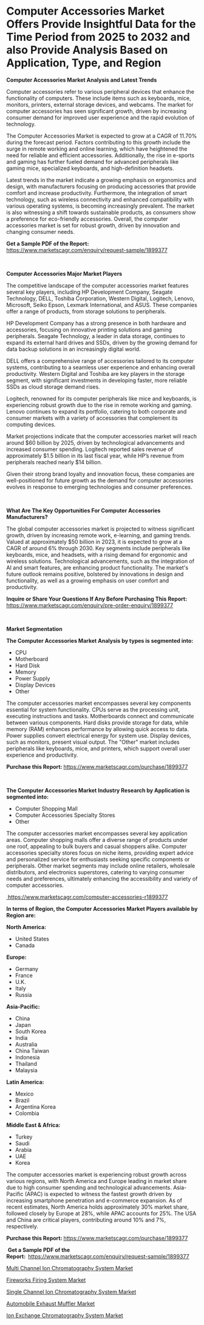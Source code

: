 <p><h1>Computer Accessories Market Offers Provide Insightful Data for the Time Period from 2025 to 2032 and also Provide Analysis Based on Application, Type, and Region</h1></p><p><strong>Computer Accessories Market Analysis and Latest Trends</strong></p>
<p><p>Computer accessories refer to various peripheral devices that enhance the functionality of computers. These include items such as keyboards, mice, monitors, printers, external storage devices, and webcams. The market for computer accessories has seen significant growth, driven by increasing consumer demand for improved user experience and the rapid evolution of technology.</p><p>The Computer Accessories Market is expected to grow at a CAGR of 11.70% during the forecast period. Factors contributing to this growth include the surge in remote working and online learning, which have heightened the need for reliable and efficient accessories. Additionally, the rise in e-sports and gaming has further fueled demand for advanced peripherals like gaming mice, specialized keyboards, and high-definition headsets.</p><p>Latest trends in the market indicate a growing emphasis on ergonomics and design, with manufacturers focusing on producing accessories that provide comfort and increase productivity. Furthermore, the integration of smart technology, such as wireless connectivity and enhanced compatibility with various operating systems, is becoming increasingly prevalent. The market is also witnessing a shift towards sustainable products, as consumers show a preference for eco-friendly accessories. Overall, the computer accessories market is set for robust growth, driven by innovation and changing consumer needs.</p></p>
<p><strong>Get a Sample PDF of the Report:&nbsp;</strong> <a href="https://www.marketscagr.com/enquiry/request-sample/1899377?utm_campaign=2041&utm_medium=2&utm_source=Github&utm_content=ia&utm_term=28022025&utm_id=computer-accessories">https://www.marketscagr.com/enquiry/request-sample/1899377</a></p>
<p>&nbsp;</p>
<p><strong>Computer Accessories Major Market Players</strong></p>
<p><p>The competitive landscape of the computer accessories market features several key players, including HP Development Company, Seagate Technology, DELL, Toshiba Corporation, Western Digital, Logitech, Lenovo, Microsoft, Seiko Epson, Lexmark International, and ASUS. These companies offer a range of products, from storage solutions to peripherals.</p><p>HP Development Company has a strong presence in both hardware and accessories, focusing on innovative printing solutions and gaming peripherals. Seagate Technology, a leader in data storage, continues to expand its external hard drives and SSDs, driven by the growing demand for data backup solutions in an increasingly digital world.</p><p>DELL offers a comprehensive range of accessories tailored to its computer systems, contributing to a seamless user experience and enhancing overall productivity. Western Digital and Toshiba are key players in the storage segment, with significant investments in developing faster, more reliable SSDs as cloud storage demand rises.</p><p>Logitech, renowned for its computer peripherals like mice and keyboards, is experiencing robust growth due to the rise in remote working and gaming. Lenovo continues to expand its portfolio, catering to both corporate and consumer markets with a variety of accessories that complement its computing devices.</p><p>Market projections indicate that the computer accessories market will reach around $60 billion by 2025, driven by technological advancements and increased consumer spending. Logitech reported sales revenue of approximately $1.5 billion in its last fiscal year, while HP’s revenue from peripherals reached nearly $14 billion.</p><p>Given their strong brand loyalty and innovation focus, these companies are well-positioned for future growth as the demand for computer accessories evolves in response to emerging technologies and consumer preferences.</p></p>
<p>&nbsp;</p>
<p><strong>What Are The Key Opportunities For Computer Accessories Manufacturers?</strong></p>
<p><p>The global computer accessories market is projected to witness significant growth, driven by increasing remote work, e-learning, and gaming trends. Valued at approximately $50 billion in 2023, it is expected to grow at a CAGR of around 6% through 2030. Key segments include peripherals like keyboards, mice, and headsets, with a rising demand for ergonomic and wireless solutions. Technological advancements, such as the integration of AI and smart features, are enhancing product functionality. The market's future outlook remains positive, bolstered by innovations in design and functionality, as well as a growing emphasis on user comfort and productivity.</p></p>
<p><strong>Inquire or Share Your Questions If Any Before Purchasing This Report:</strong> <a href="https://www.marketscagr.com/enquiry/pre-order-enquiry/1899377?utm_campaign=2041&utm_medium=2&utm_source=Github&utm_content=ia&utm_term=28022025&utm_id=computer-accessories">https://www.marketscagr.com/enquiry/pre-order-enquiry/1899377</a></p>
<p>&nbsp;</p>
<p><strong>Market Segmentation</strong></p>
<p><strong>The Computer Accessories Market Analysis by types is segmented into:</strong></p>
<p><ul><li>CPU</li><li>Motherboard</li><li>Hard Disk</li><li>Memory</li><li>Power Supply</li><li>Display Devices</li><li>Other</li></ul></p>
<p><p>The computer accessories market encompasses several key components essential for system functionality. CPUs serve as the processing unit, executing instructions and tasks. Motherboards connect and communicate between various components. Hard disks provide storage for data, while memory (RAM) enhances performance by allowing quick access to data. Power supplies convert electrical energy for system use. Display devices, such as monitors, present visual output. The "Other" market includes peripherals like keyboards, mice, and printers, which support overall user experience and productivity.</p></p>
<p><strong>Purchase this Report:&nbsp;</strong><a href="https://www.marketscagr.com/purchase/1899377?utm_campaign=2041&utm_medium=2&utm_source=Github&utm_content=ia&utm_term=28022025&utm_id=computer-accessories">https://www.marketscagr.com/purchase/1899377</a></p>
<p>&nbsp;</p>
<p><strong>The Computer Accessories Market Industry Research by Application is segmented into:</strong></p>
<p><ul><li>Computer Shopping Mall</li><li>Computer Accessories Specialty Stores</li><li>Other</li></ul></p>
<p><p>The computer accessories market encompasses several key application areas. Computer shopping malls offer a diverse range of products under one roof, appealing to bulk buyers and casual shoppers alike. Computer accessories specialty stores focus on niche items, providing expert advice and personalized service for enthusiasts seeking specific components or peripherals. Other market segments may include online retailers, wholesale distributors, and electronics superstores, catering to varying consumer needs and preferences, ultimately enhancing the accessibility and variety of computer accessories.</p></p>
<p><a href="https://www.marketscagr.com/computer-accessories-r1899377?utm_campaign=2041&utm_medium=2&utm_source=Github&utm_content=ia&utm_term=28022025&utm_id=computer-accessories">&nbsp;https://www.marketscagr.com/computer-accessories-r1899377</a></p>
<p><strong>In terms of Region, the Computer Accessories Market Players available by Region are:</strong></p>
<p>
    <p> <strong> North America: </strong>
        <ul>
            <li>United States</li>
            <li>Canada</li>
        </ul>
        </p> 
    <p> <strong> Europe: </strong>
        <ul>
            <li>Germany</li>
            <li>France</li>
            <li>U.K.</li>
            <li>Italy</li>
            <li>Russia</li>
        </ul>
        </p> 
    <p> <strong> Asia-Pacific: </strong>
        <ul>
            <li>China</li>
            <li>Japan</li>
            <li>South Korea</li>
            <li>India</li>
            <li>Australia</li>
            <li>China Taiwan</li>
            <li>Indonesia</li>
            <li>Thailand</li>
            <li>Malaysia</li>
        </ul>
        </p> 
    <p> <strong> Latin America: </strong>
        <ul>
            <li>Mexico</li>
            <li>Brazil</li>
            <li>Argentina Korea</li>
            <li>Colombia</li>
        </ul>
        </p> 
    <p> <strong> Middle East & Africa: </strong>
        <ul>
            <li>Turkey</li>
            <li>Saudi</li>
            <li>Arabia</li>
            <li>UAE</li>
            <li>Korea</li>
        </ul>
    </p>
    </p>
<p><p>The computer accessories market is experiencing robust growth across various regions, with North America and Europe leading in market share due to high consumer spending and technological advancements. Asia-Pacific (APAC) is expected to witness the fastest growth driven by increasing smartphone penetration and e-commerce expansion. As of recent estimates, North America holds approximately 30% market share, followed closely by Europe at 28%, while APAC accounts for 25%. The USA and China are critical players, contributing around 10% and 7%, respectively.</p></p>
<p><strong>Purchase this Report: </strong><a href="https://www.marketscagr.com/purchase/1899377?utm_campaign=2041&utm_medium=2&utm_source=Github&utm_content=ia&utm_term=28022025&utm_id=computer-accessories">https://www.marketscagr.com/purchase/1899377</a></p>
<p>&nbsp;<strong>Get a Sample PDF of the Report:&nbsp;&nbsp;</strong><a href="https://www.marketscagr.com/enquiry/request-sample/1899377?utm_campaign=2041&utm_medium=2&utm_source=Github&utm_content=ia&utm_term=28022025&utm_id=computer-accessories">https://www.marketscagr.com/enquiry/request-sample/1899377</a></p>
<p><strong></strong></p>
<p><p><a href="https://github.com/lillybosakoi/Market-Research-Report-List-1/blob/main/multi-channel-ion-chromatography-system-market.md?utm_campaign=2041&utm_medium=2&utm_source=Github&utm_content=ia&utm_term=28022025&utm_id=computer-accessories">Multi Channel Ion Chromatography System Market</a></p><p><a href="https://github.com/siertnamba7u/Market-Research-Report-List-1/blob/main/fireworks-firing-system-market.md?utm_campaign=2041&utm_medium=2&utm_source=Github&utm_content=ia&utm_term=28022025&utm_id=computer-accessories">Fireworks Firing System Market</a></p><p><a href="https://github.com/joshuagarcia509/Market-Research-Report-List-1/blob/main/single-channel-ion-chromatography-system-market.md?utm_campaign=2041&utm_medium=2&utm_source=Github&utm_content=ia&utm_term=28022025&utm_id=computer-accessories">Single Channel Ion Chromatography System Market</a></p><p><a href="https://github.com/boyertrull4r/Market-Research-Report-List-1/blob/main/automobile-exhaust-muffler-market.md?utm_campaign=2041&utm_medium=2&utm_source=Github&utm_content=ia&utm_term=28022025&utm_id=computer-accessories">Automobile Exhaust Muffler Market</a></p><p><a href="https://github.com/tsiteymargat/Market-Research-Report-List-1/blob/main/ion-exchange-chromatography-system-market.md?utm_campaign=2041&utm_medium=2&utm_source=Github&utm_content=ia&utm_term=28022025&utm_id=computer-accessories">Ion Exchange Chromatography System Market</a></p></p>